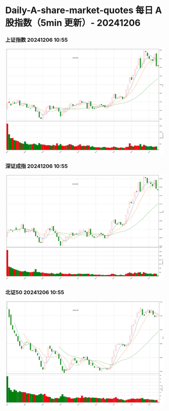 
# Daily-A-share-market-quotes 每日 A 股指数（5min 更新）- 20241206

### 上证指数 20241206 10:55
![](./fig/2024/12/20241206-sh000001.png)

### 深证成指 20241206 10:55
![](./fig/2024/12/20241206-sz399001.png)

### 北证50 20241206 10:55
![](./fig/2024/12/20241206-bj899050.png)
